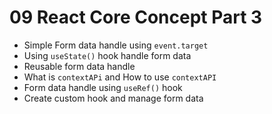 # 09 React Core Concept Part 3
   - Simple Form data handle using `event.target`
   - Using `useState()` hook handle form data
   - Reusable form data handle
   - What is `contextAPi` and How to use `contextAPI`
   - Form data handle using `useRef()` hook
   - Create custom hook and manage form data